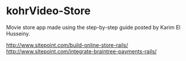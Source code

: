 # kohrVideo-Store

Movie store app made using the step-by-step guide posted by Karim El Husseiny.

http://www.sitepoint.com/build-online-store-rails/
http://www.sitepoint.com/integrate-braintree-payments-rails/
